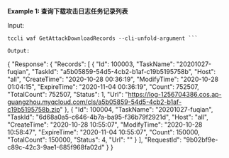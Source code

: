 **Example 1: 查询下载攻击日志任务记录列表**



Input: 

```
tccli waf GetAttackDownloadRecords --cli-unfold-argument ```

Output: 
```
{
    "Response": {
        "Records": [
            {
                "Id": 100003,
                "TaskName": "20201027-fuqian",
                "TaskId": "a5b05859-54d5-4cb2-b1af-c19b5195758b",
                "Host": "all",
                "CreateTime": "2020-10-28 00:36:19",
                "ModifyTime": "2020-10-28 01:04:15",
                "ExpireTime": "2020-11-04 00:36:19",
                "Count": 752507,
                "TotalCount": 752507,
                "Status": 1,
                "Url": "https://log-1256704386.cos.ap-guangzhou.myqcloud.com/cls/a5b05859-54d5-4cb2-b1af-c19b5195758b.zip"
            },
            {
                "Id": 100004,
                "TaskName": "20201027-fuqian",
                "TaskId": "6d68a0a5-c646-4b7a-ba95-f36b79f2921d",
                "Host": "all",
                "CreateTime": "2020-10-28 10:55:07",
                "ModifyTime": "2020-10-28 10:58:47",
                "ExpireTime": "2020-11-04 10:55:07",
                "Count": 150000,
                "TotalCount": 150000,
                "Status": 4,
                "Url": ""
            }
        ],
        "RequestId": "9b02bf9e-c89c-42c3-9ae1-685f968fa02d"
    }
}
```

